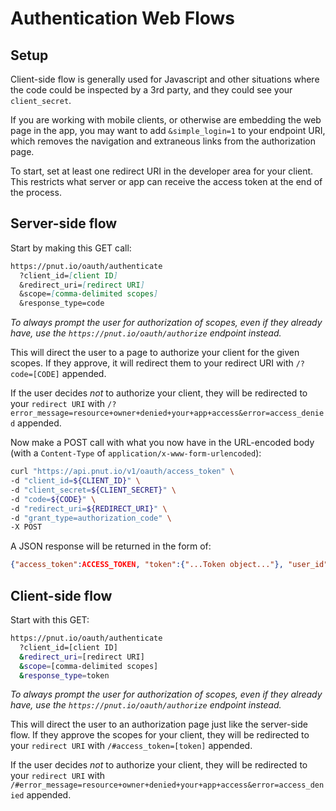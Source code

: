 # Authentication Web Flows


## Setup

Client-side flow is generally used for Javascript and other situations where the code could be inspected by a 3rd party, and they could see your `client_secret`.

If you are working with mobile clients, or otherwise are embedding the web page in the app, you may want to add `&simple_login=1` to your endpoint URI, which removes the navigation and extraneous links from the authorization page.

To start, set at least one redirect URI in the developer area for your client. This restricts what server or app can receive the access token at the end of the process.


## Server-side flow

Start by making this <span class="method method-get">GET</span> call:

```markdown
https://pnut.io/oauth/authenticate
  ?client_id=[client ID]
  &redirect_uri=[redirect URI]
  &scope=[comma-delimited scopes]
  &response_type=code
```

*To always prompt the user for authorization of scopes, even if they already have, use the `https://pnut.io/oauth/authorize` endpoint instead.*

This will direct the user to a page to authorize your client for the given scopes. If they approve, it will redirect them to your redirect URI with `/?code=[CODE]` appended.

If the user decides *not* to authorize your client, they will be redirected to your <code>redirect URI</code> with `/?error_message=resource+owner+denied+your+app+access&error=access_denied` appended.

Now make a <span class="method method-post">POST</span> call with what you now have in the URL-encoded body (with a `Content-Type` of `application/x-www-form-urlencoded`):

```bash
curl "https://api.pnut.io/v1/oauth/access_token" \
-d "client_id=${CLIENT_ID}" \
-d "client_secret=${CLIENT_SECRET}" \
-d "code=${CODE}" \
-d "redirect_uri=${REDIRECT_URI}" \
-d "grant_type=authorization_code" \
-X POST
```

A JSON response will be returned in the form of:

```json
{"access_token":ACCESS_TOKEN, "token":{"...Token object..."}, "user_id":USER_ID, "username":USERNAME}
```




## Client-side flow

Start with this <span class="method method-get">GET</span>:

```bash
https://pnut.io/oauth/authenticate
  ?client_id=[client ID]
  &redirect_uri=[redirect URI]
  &scope=[comma-delimited scopes]
  &response_type=token
```
    
*To always prompt the user for authorization of scopes, even if they already have, use the `https://pnut.io/oauth/authorize` endpoint instead.*

This will direct the user to an authorization page just like the server-side flow. If they approve the scopes for your client, they will be redirected to your `redirect URI` with `/#access_token=[token]` appended.

If the user decides *not* to authorize your client, they will be redirected to your `redirect URI` with `/#error_message=resource+owner+denied+your+app+access&error=access_denied` appended.